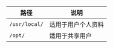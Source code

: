 | 路径            | 说明        |
| ------------- | --------- |
| `/usr/local/` | 适用于用户个人资料 |
| `/opt/`       | 适用于共享用户   |

